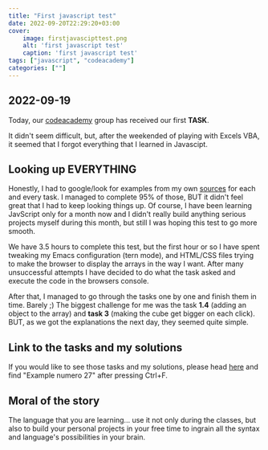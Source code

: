 ```yaml
---
title: "First javascript test"
date: 2022-09-20T22:29:20+03:00
cover:
    image: firstjavascipttest.png
    alt: 'first javascript test'
    caption: 'first javascript test'
tags: ["javascript", "codeacademy"]
categories: [""]
---
```


## 2022-09-19

Today, our [codeacademy](https://arvydas.dev/posts/codeacademy/) group
has received our first **TASK**.

It didn't seem difficult, but, after the weekended of playing with
Excels VBA, it seemed that I forgot everything that I learned in
Javascipt. 

## Looking up EVERYTHING

Honestly, I had to google/look for examples from my own
[sources](https://arvydas.dev/codeacademy/javascript/index.html) for
each and every task. I managed to complete 95% of those, BUT it didn't
feel great that I had to keep looking things up. Of course, I have
been learning JavScript only for a month now and I didn't really build
anything serious projects myself during this month, but still I was
hoping this test to go more smooth. 

We have 3.5 hours to complete this test, but the first hour or so I
have spent tweaking my Emacs configuration (tern mode), and HTML/CSS
files trying to make the browser to display the arrays in the way I
want. After many unsuccessful attempts I have decided to do what the
task asked and execute the code in the browsers console.

After that, I managed to go through the tasks one by one and finish
them in time. Barely ;) The biggest challenge for me was the task
**1.4** (adding an object to the array) and **task 3** (making the
cube get bigger on each click). BUT, as we got the explanations the
next day, they seemed quite simple. 

## Link to the tasks and my solutions

If you would like to see those tasks and my solutions, please head
[here](https://arvydas.dev/codeacademy/javascript/index.html#27) and find
"Example numero 27" after pressing Ctrl+F.

## Moral of the story

The language that you are learning... use it not only during the
classes, but also to build your personal projects in your free time to
ingrain all the syntax and language's possibilities in your brain.

